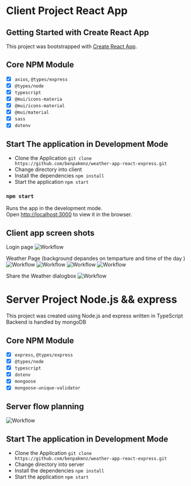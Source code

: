 # Client Project React App

## Getting Started with Create React App

This project was bootstrapped with [Create React App](https://github.com/facebook/create-react-app).

## Core NPM Module

- [x] `axios`, `@types/express`
- [x] `@types/node`
- [x] `typescript`
- [x] `@mui/icons-materia`
- [x] `@mui/icons-material`
- [x] `@mui/material`
- [x] `sass`
- [x] `dotenv`

## Start The application in Development Mode

- Clone the Application `git clone https://github.com/benpakmnz/weather-app-react-express.git`
- Change directory into client
- Install the dependencies `npm install`
- Start the application `npm start`

### `npm start`

Runs the app in the development mode.\
Open [http://localhost:3000](http://localhost:3000) to view it in the browser.

## Client app screen shots

Login page
![Workflow](https://github.com/benpakmnz/weather-app-react-express/blob/main/wiki/weather-screen-4.png)

Weather Page (background depandes on temparture and time of the day )
![Workflow](https://github.com/benpakmnz/weather-app-react-express/blob/main/wiki/weather-screen-1.png)
![Workflow](https://github.com/benpakmnz/weather-app-react-express/blob/main/wiki/weather-screen-3.png)
![Workflow](https://github.com/benpakmnz/weather-app-react-express/blob/main/wiki/weather-screen-5.png)
![Workflow](https://github.com/benpakmnz/weather-app-react-express/blob/main/wiki/weather-screen-6.png)

Share the Weather dialogbox
![Workflow](https://github.com/benpakmnz/weather-app-react-express/blob/main/wiki/weather-screen-2.png)

# Server Project Node.js && express

This project was created using Node.js and express written in TypeScript
Backend is handled by mongoDB

## Core NPM Module

- [x] `express`, `@types/express`
- [x] `@types/node`
- [x] `typescript`
- [x] `dotenv`
- [x] `mongoose`
- [x] `mongoose-unique-validator`

## Server flow planning

![Workflow](https://github.com/benpakmnz/weather-app-react-express/blob/main/wiki/weather-app-server-planning.png)

## Start The application in Development Mode

- Clone the Application `git clone https://github.com/benpakmnz/weather-app-react-express.git`
- Change directory into server
- Install the dependencies `npm install`
- Start the application `npm start`
